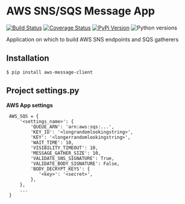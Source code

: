 # AWS SNS/SQS Message App

[![Build Status](https://github.com/uw-it-aca/aws-message-client/workflows/tests/badge.svg?branch=main)](https://github.com/uw-it-aca/aws-message-client/actions)
[![Coverage Status](https://coveralls.io/repos/github/uw-it-aca/aws-message-client/badge.svg?branch=main)](https://coveralls.io/github/uw-it-aca/aws-message-client?branch=main)
[![PyPi Version](https://img.shields.io/pypi/v/aws-message-client.svg)](https://pypi.python.org/pypi/aws-message-client)
![Python versions](https://img.shields.io/pypi/pyversions/aws-message-client.svg)

Application on which to build AWS SNS endpoints and SQS gatherers

Installation
------------

    $ pip install aws-message-client

Project settings.py
------------------

**AWS App settings**

     AWS_SQS = {
         '<settings_name>': {
             'QUEUE_ARN': 'arn:aws:sqs:...',
             'KEY_ID': '<longrandomlookingstring>',
             'KEY': '<longerrandomlookingstring>',
             'WAIT_TIME': 10,
             'VISIBILITY_TIMEOUT': 10,
             'MESSAGE_GATHER_SIZE': 10,
             'VALIDATE_SNS_SIGNATURE': True,
             'VALIDATE_BODY_SIGNATURE': False,
             'BODY_DECRYPT_KEYS': {
                '<key>': '<secret>',
             },
         },
         ...
     }
